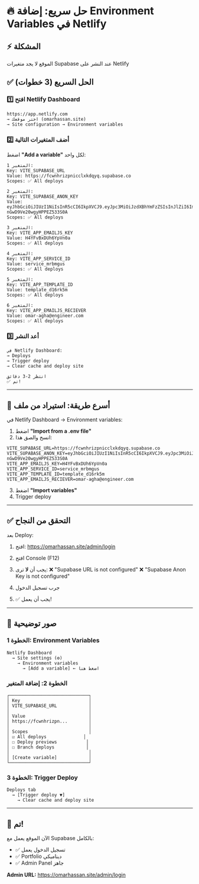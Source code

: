 # 🔥 حل سريع: إضافة Environment Variables في Netlify

## ⚡ المشكلة
الموقع لا يجد متغيرات Supabase عند النشر على Netlify

## ✅ الحل السريع (3 خطوات)

### 1️⃣ افتح Netlify Dashboard
```
https://app.netlify.com
→ اختر موقعك (omarhassan.site)
→ Site configuration → Environment variables
```

### 2️⃣ أضف المتغيرات التالية

اضغط **"Add a variable"** لكل واحد:

```
المتغير 1:
Key: VITE_SUPABASE_URL
Value: https://fcwnhrizpnicclxkdqyq.supabase.co
Scopes: ✅ All deploys

المتغير 2:
Key: VITE_SUPABASE_ANON_KEY
Value: eyJhbGciOiJIUzI1NiIsInR5cCI6IkpXVCJ9.eyJpc3MiOiJzdXBhYmFzZSIsInJlZiI6ImZjd25ocml6cG5pY2NseGtkcXlxIiwicm9sZSI6ImFub24iLCJpYXQiOjE3NjE5MjI4NDEsImV4cCI6MjA3NzQ5ODg0MX0.-0pn6P6TLt8tsI1U67q-nGwD9Ve20wgyHPPEZ533S0A
Scopes: ✅ All deploys

المتغير 3:
Key: VITE_APP_EMAILJS_KEY
Value: H4YFvBxDUh6YpVn0a
Scopes: ✅ All deploys

المتغير 4:
Key: VITE_APP_SERVICE_ID
Value: service_mrbmgus
Scopes: ✅ All deploys

المتغير 5:
Key: VITE_APP_TEMPLATE_ID
Value: template_d16rk5m
Scopes: ✅ All deploys

المتغير 6:
Key: VITE_APP_EMAILJS_RECIEVER
Value: omar-agha@engineer.com
Scopes: ✅ All deploys
```

### 3️⃣ أعد النشر

```
في Netlify Dashboard:
→ Deploys
→ Trigger deploy
→ Clear cache and deploy site

انتظر 2-3 دقائق
✅ تم!
```

---

## 🎯 أسرع طريقة: استيراد من ملف

في Netlify Dashboard → Environment variables:

1. اضغط **"Import from a .env file"**
2. انسخ والصق هذا:

```env
VITE_SUPABASE_URL=https://fcwnhrizpnicclxkdqyq.supabase.co
VITE_SUPABASE_ANON_KEY=eyJhbGciOiJIUzI1NiIsInR5cCI6IkpXVCJ9.eyJpc3MiOiJzdXBhYmFzZSIsInJlZiI6ImZjd25ocml6cG5pY2NseGtkcXlxIiwicm9sZSI6ImFub24iLCJpYXQiOjE3NjE5MjI4NDEsImV4cCI6MjA3NzQ5ODg0MX0.-0pn6P6TLt8tsI1U67q-nGwD9Ve20wgyHPPEZ533S0A
VITE_APP_EMAILJS_KEY=H4YFvBxDUh6YpVn0a
VITE_APP_SERVICE_ID=service_mrbmgus
VITE_APP_TEMPLATE_ID=template_d16rk5m
VITE_APP_EMAILJS_RECIEVER=omar-agha@engineer.com
```

3. اضغط **"Import variables"**
4. Trigger deploy

---

## ✅ التحقق من النجاح

بعد Deploy:

1. افتح: https://omarhassan.site/admin/login
2. افتح Console (F12)
3. يجب أن **لا** ترى:
   ❌ "Supabase URL is not configured"
   ❌ "Supabase Anon Key is not configured"

4. جرب تسجيل الدخول
5. ✅ يجب أن يعمل!

---

## 📸 صور توضيحية

### الخطوة 1: Environment Variables
```
Netlify Dashboard
  → Site settings (⚙️)
    → Environment variables
      → [Add a variable] ← اضغط هنا
```

### الخطوة 2: إضافة المتغير
```
┌──────────────────────────────┐
│ Key                          │
│ VITE_SUPABASE_URL            │
│                              │
│ Value                        │
│ https://fcwnhrizpn...        │
│                              │
│ Scopes                       │
│ ☑️ All deploys              │
│ ☐ Deploy previews           │
│ ☐ Branch deploys            │
│                              │
│ [Create variable]            │
└──────────────────────────────┘
```

### الخطوة 3: Trigger Deploy
```
Deploys tab
  → [Trigger deploy ▼]
    → Clear cache and deploy site
```

---

## 🎉 تم!

الآن الموقع يعمل مع Supabase بالكامل:
- ✅ تسجيل الدخول يعمل
- ✅ Portfolio ديناميكي
- ✅ Admin Panel جاهز

**Admin URL:** https://omarhassan.site/admin/login
